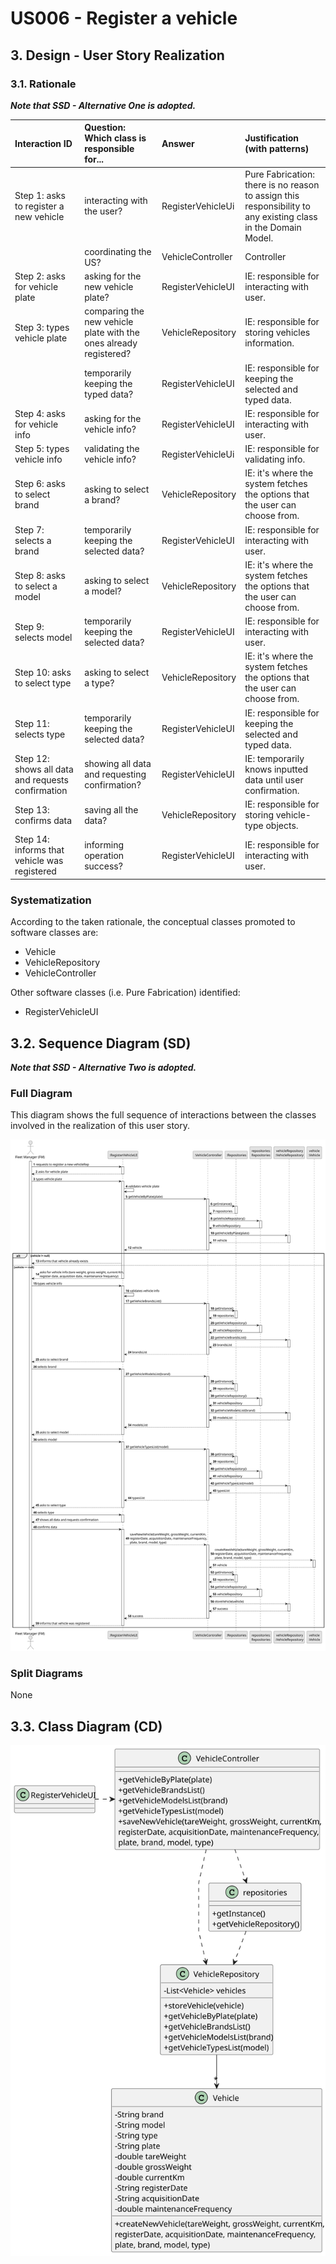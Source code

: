 # US006 - Register a vehicle

## 3. Design - User Story Realization 

### 3.1. Rationale

_**Note that SSD - Alternative One is adopted.**_

| Interaction ID                                    | Question: Which class is responsible for...                       | Answer            | Justification (with patterns)                                                                                 |
|:--------------------------------------------------|:------------------------------------------------------------------|:------------------|:--------------------------------------------------------------------------------------------------------------|
| Step 1: asks to register a new vehicle            | interacting with the user?                                        | RegisterVehicleUi | Pure Fabrication: there is no reason to assign this responsibility to any existing class in the Domain Model. |
|                                                   | coordinating the US?                                              | VehicleController | Controller                                                                                                    |
| Step 2: asks for vehicle plate                    | asking for the new vehicle plate?                                 | RegisterVehicleUI | IE: responsible for interacting with user.                                                                    |
| Step 3: types vehicle plate                       | comparing the new vehicle plate with the ones already registered? | VehicleRepository | IE: responsible for storing vehicles information.                                                             |
|                                                   | temporarily keeping the typed data?                               | RegisterVehicleUI | IE: responsible for keeping the selected and typed data.                                                      |
| Step 4: asks for vehicle info 	                   | asking for the vehicle info?                                      | RegisterVehicleUI | IE: responsible for interacting with user.                                                                    |
| Step 5: types vehicle info                        | validating the vehicle info?                                      | RegisterVehicleUi | IE: responsible for validating info.                                                                          |
| Step 6: asks to select brand                      | asking to select a brand?                                         | VehicleRepository | IE: it's where the system fetches the options that the user can choose from.                                  |
| Step 7: selects a brand                           | temporarily keeping the selected data?                            | RegisterVehicleUI | IE: responsible for interacting with user.                                                                    |              
| Step 8: asks to select a model                    | asking to select a model?                                         | VehicleRepository | IE: it's where the system fetches the options that the user can choose from.                                  | 
| Step 9: selects model                             | temporarily keeping the selected data?                            | RegisterVehicleUI | IE: responsible for interacting with user.                                                                    | 
| Step 10: asks to select type                      | asking to select a type?                                          | VehicleRepository | IE: it's where the system fetches the options that the user can choose from.                                  | 
| Step 11: selects type                             | temporarily keeping the selected data?                            | RegisterVehicleUI | IE: responsible for keeping the selected and typed data.                                                      | 
| Step 12: shows all data and requests confirmation | showing all data and requesting confirmation?                     | RegisterVehicleUI | IE: temporarily knows inputted data until user confirmation.                                                  | 
| Step 13: confirms data                            | saving all the data?                                              | VehicleRepository | IE: responsible for storing vehicle-type objects.                                                             | 
| Step 14: informs that vehicle was registered      | informing operation success?                                      | RegisterVehicleUI | IE: responsible for interacting with user.                                                                    | 

### Systematization ##

According to the taken rationale, the conceptual classes promoted to software classes are: 

* Vehicle
* VehicleRepository
* VehicleController

Other software classes (i.e. Pure Fabrication) identified: 

* RegisterVehicleUI


## 3.2. Sequence Diagram (SD)

_**Note that SSD - Alternative Two is adopted.**_

### Full Diagram

This diagram shows the full sequence of interactions between the classes involved in the realization of this user story.

![Sequence Diagram - Full](svg/us006-sequence-diagram-full.svg)

### Split Diagrams

None

## 3.3. Class Diagram (CD)

![Class Diagram](svg/us006-class-diagram.svg)